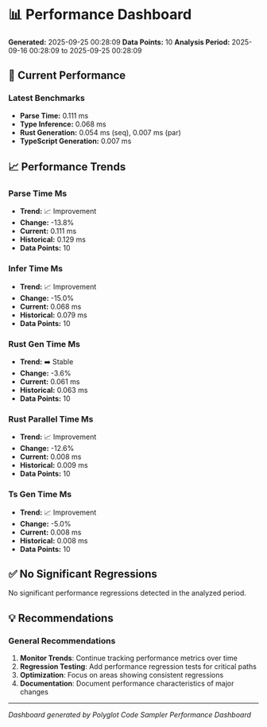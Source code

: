# 📊 Performance Dashboard

**Generated:** 2025-09-25 00:28:09
**Data Points:** 10
**Analysis Period:** 2025-09-16 00:28:09 to 2025-09-25 00:28:09

## 🎯 Current Performance

### Latest Benchmarks
- **Parse Time:** 0.111 ms
- **Type Inference:** 0.068 ms
- **Rust Generation:** 0.054 ms (seq), 0.007 ms (par)
- **TypeScript Generation:** 0.007 ms

## 📈 Performance Trends

### Parse Time Ms
- **Trend:** 📈 Improvement
- **Change:** -13.8%
- **Current:** 0.111 ms
- **Historical:** 0.129 ms
- **Data Points:** 10

### Infer Time Ms
- **Trend:** 📈 Improvement
- **Change:** -15.0%
- **Current:** 0.068 ms
- **Historical:** 0.079 ms
- **Data Points:** 10

### Rust Gen Time Ms
- **Trend:** ➡️ Stable
- **Change:** -3.6%
- **Current:** 0.061 ms
- **Historical:** 0.063 ms
- **Data Points:** 10

### Rust Parallel Time Ms
- **Trend:** 📈 Improvement
- **Change:** -12.6%
- **Current:** 0.008 ms
- **Historical:** 0.009 ms
- **Data Points:** 10

### Ts Gen Time Ms
- **Trend:** 📈 Improvement
- **Change:** -5.0%
- **Current:** 0.008 ms
- **Historical:** 0.008 ms
- **Data Points:** 10

## ✅ No Significant Regressions

No significant performance regressions detected in the analyzed period.

## 💡 Recommendations

### General Recommendations
1. **Monitor Trends**: Continue tracking performance metrics over time
2. **Regression Testing**: Add performance regression tests for critical paths
3. **Optimization**: Focus on areas showing consistent regressions
4. **Documentation**: Document performance characteristics of major changes

---
*Dashboard generated by Polyglot Code Sampler Performance Dashboard*
